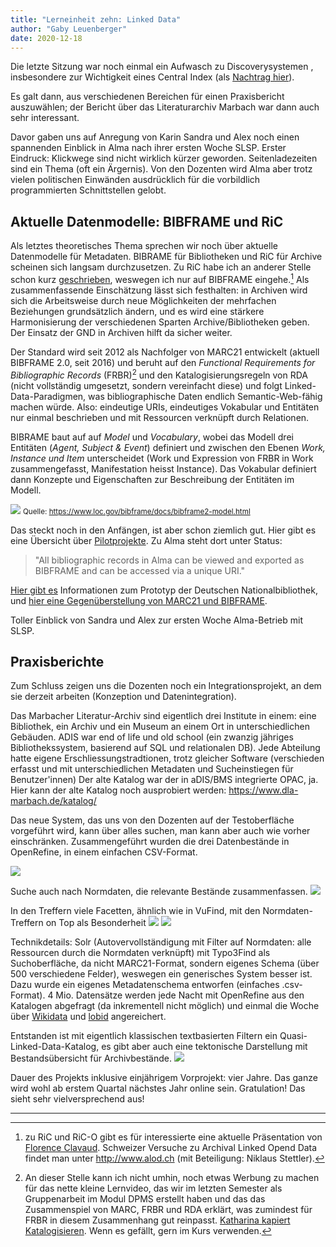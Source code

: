 ```yaml
---
title: "Lerneinheit zehn: Linked Data"
author: "Gaby Leuenberger"
date: 2020-12-18
---
```

Die letzte Sitzung war noch einmal ein Aufwasch zu Discoverysystemen , insbesondere zur Wichtigkeit eines Central Index (als [Nachtrag hier]({{site.baseurl}}/2020-12-11/vufind)).

Es galt dann, aus verschiedenen Bereichen für einen Praxisbericht auszuwählen; der Bericht über das Literaturarchiv Marbach war dann auch sehr interessant.

Davor gaben uns auf Anregung von Karin Sandra und Alex noch einen spannenden Einblick in Alma nach ihrer ersten Woche SLSP. Erster Eindruck: Klickwege sind nicht wirklich kürzer geworden. Seitenladezeiten sind ein Thema (oft ein Ärgernis). Von den Dozenten wird Alma aber trotz vielen politischen Einwänden ausdrücklich für die vorbildlich programmierten Schnittstellen gelobt.

## Aktuelle Datenmodelle: BIBFRAME und RiC
Als letztes theoretisches Thema sprechen wir noch über aktuelle Datenmodelle für Metadaten.
BIBRAME für Bibliotheken und RiC für Archive scheinen sich langsam durchzusetzen. Zu RiC habe ich an anderer Stelle schon kurz [geschrieben]({{site.baseurl}}/2020-10-097archivsysteme), weswegen ich nur auf BIBFRAME eingehe.[^1]
Als zusammenfassende Einschätzung lässt sich festhalten: in Archiven wird sich die Arbeitsweise durch neue Möglichkeiten der mehrfachen Beziehungen grundsätzlich ändern, und es wird eine stärkere Harmonisierung der verschiedenen Sparten Archive/Bibliotheken geben. Der Einsatz der GND in Archiven hilft da sicher weiter.

[^1]: zu RiC und RiC-O gibt es für interessierte eine aktuelle Präsentation von [Florence Clavaud](https://f.hypotheses.org/wp-content/blogs.dir/2167/files/2020/02/20200128_2_RecordsInContexts_englishVersionAdded1003.pdf).
Schweizer Versuche zu Archival Linked Opend Data findet man unter http://www.alod.ch (mit Beteiligung: Niklaus Stettler).

Der Standard wird seit 2012 als Nachfolger von MARC21 entwickelt (aktuell BIBFRAME 2.0, seit 2016) und beruht auf den *Functional Requirements for Bibliographic Records* (FRBR)[^2] und den Katalogisierungsregeln von RDA (nicht vollständig umgesetzt, sondern vereinfacht diese) und folgt Linked-Data-Paradigmen, was bibliographische Daten endlich Semantic-Web-fähig machen würde. Also: eindeutige URIs, eindeutiges Vokabular und Entitäten nur einmal beschrieben und mit Ressourcen verknüpft durch Relationen.

[^2]: An dieser Stelle kann ich nicht umhin, noch etwas Werbung zu machen für das nette kleine Lernvideo, das wir im letzten Semester als Gruppenarbeit im Modul DPMS erstellt haben und das das Zusammenspiel von MARC, FRBR und RDA erklärt, was zumindest für FRBR in diesem Zusammenhang gut reinpasst. [Katharina kapiert Katalogisieren](https://www.youtube.com/watch?v=OAlFPeUPbDI). Wenn es gefällt, gern im Kurs verwenden.

BIBRAME baut auf auf *Model* und *Vocabulary*, wobei das Modell drei Entitäten (*Agent, Subject & Event*) definiert und zwischen den Ebenen *Work, Instance und Item* unterscheidet (Work und Expression von FRBR in Work zusammengefasst, Manifestation heisst Instance). Das Vokabular definiert dann Konzepte und Eigenschaften zur Beschreibung der Entitäten im Modell.

![](https://www.loc.gov/bibframe/docs/images/bf2-model.jpg)
<small>Quelle: https://www.loc.gov/bibframe/docs/bibframe2-model.html</small>

Das steckt noch in den Anfängen, ist aber schon ziemlich gut. Hier gibt es eine Übersicht über [Pilotprojekte](https://www.loc.gov/bibframe/implementation/register.html).
Zu Alma steht dort unter Status:
>"All bibliographic records in Alma can be viewed and exported as BIBFRAME and can be accessed via a unique URI."

[Hier gibt es](https://lists.dnb.de/pipermail/dini-ag-kim-bestandsdaten/2020-February/000173.html) Informationen zum Prototyp der Deutschen Nationalbibliothek, und [hier eine Gegenüberstellung von MARC21 und BIBFRAME](https://id.loc.gov/tools/bibframe/comparebf-lccn/2018958785.xml).


Toller Einblick von Sandra und Alex zur ersten Woche Alma-Betrieb mit SLSP.

## Praxisberichte
Zum Schluss zeigen uns die Dozenten noch ein Integrationsprojekt, an dem sie derzeit arbeiten (Konzeption und Datenintegration).

Das Marbacher Literatur-Archiv sind eigentlich drei Institute in einem: eine Bibliothek, ein Archiv und ein Museum an einem Ort in unterschiedlichen Gebäuden. ADIS war end of life und old school (ein zwanzig jähriges Bibliothekssystem, basierend auf SQL und relationalen DB).
Jede Abteilung hatte eigene Erschliessungstradtionen, trotz gleicher Software (verschieden erfasst und mit unterschiedlichen Metadaten und Sucheinstiegen für Benutzer'innen)
Der alte Katalog war der in aDIS/BMS integrierte OPAC, ja. Hier kann der alte Katalog noch ausprobiert werden: https://www.dla-marbach.de/katalog/

Das neue System, das uns von den Dozenten auf der Testoberfläche vorgeführt wird, kann über alles suchen, man kann aber auch wie vorher einschränken.
Zusammengeführt wurden die drei Datenbestände in OpenRefine, in einem einfachen CSV-Format.

![]({{site.baseurl}}/assets/lod/marbach.png)

Suche auch nach Normdaten, die relevante Bestände zusammenfassen.
![]({{site.baseurl}}/assets/lod/marbach_besonders.png)

In den Treffern viele Facetten, ähnlich wie in VuFind, mit den Normdaten-Treffern on Top als Besonderheit
![]({{site.baseurl}}/assets/lod/marbach_facetten.png)
![]({{site.baseurl}}/assets/lod/marbach_an_schiller.png)

Technikdetails: Solr (Autovervollständigung mit Filter auf Normdaten: alle Ressourcen durch die Normdaten verknüpft) mit Typo3Find als Suchoberfläche, da nicht MARC21-Format, sondern eigenes Schema (über 500 verschiedene Felder), weswegen ein generisches System besser ist. Dazu wurde ein eigenes Metadatenschema entworfen (einfaches .csv-Format). 4 Mio. Datensätze werden jede Nacht mit OpenRefine aus den Katalogen abgefragt (da inkrementell nicht möglich) und einmal die Woche über [Wikidata](https://w3id.org/oc/wikidata/api/v1) und [lobid](https://lobid.org/gnd/api) angereichert.

Entstanden ist mit eigentlich klassischen textbasierten Filtern ein Quasi-Linked-Data-Katalog, es gibt aber auch eine tektonische Darstellung mit Bestandsübersicht für Archivbestände.
![]({{site.baseurl}}/assets/lod/marbach_tektonik.png)

Dauer des Projekts inklusive einjährigem Vorprojekt: vier Jahre. Das ganze wird wohl ab erstem Quartal nächstes Jahr online sein. Gratulation! Das sieht sehr vielversprechend aus!

<hr>
